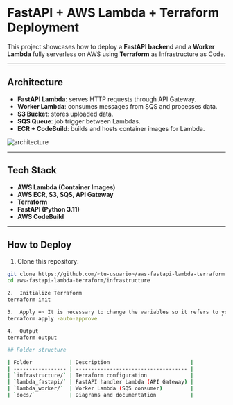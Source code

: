 # FastAPI + AWS Lambda + Terraform Deployment

This project showcases how to deploy a **FastAPI backend** and a **Worker Lambda** fully serverless on AWS using **Terraform** as Infrastructure as Code.

---

## Architecture

- **FastAPI Lambda**: serves HTTP requests through API Gateway.
- **Worker Lambda**: consumes messages from SQS and processes data.
- **S3 Bucket**: stores uploaded data.
- **SQS Queue**: job trigger between Lambdas.
- **ECR + CodeBuild**: builds and hosts container images for Lambda.

![architecture](./docs/architecture-diagram.png)

---

##  Tech Stack

- **AWS Lambda (Container Images)**
- **AWS ECR, S3, SQS, API Gateway**
- **Terraform**
- **FastAPI (Python 3.11)**
- **AWS CodeBuild**

---

## How to Deploy

1.  Clone this repository:
   ```bash
   git clone https://github.com/<tu-usuario>/aws-fastapi-lambda-terraform.git
   cd aws-fastapi-lambda-terraform/infrastructure

2.  Initialize Terraform
  terraform init

3.  Apply => It is necessary to change the variables so it refers to your actual lambda images and website
terraform apply -auto-approve

4.  Output
  terraform output

## Folder structure

| Folder            | Description                          |
| ----------------- | ------------------------------------ |
| `infrastructure/` | Terraform configuration              |
| `lambda_fastapi/` | FastAPI handler Lambda (API Gateway) |
| `lambda_worker/`  | Worker Lambda (SQS consumer)         |
| `docs/`           | Diagrams and documentation           |


